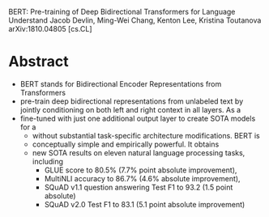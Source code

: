 BERT: Pre-training of Deep Bidirectional Transformers for Language Understand
Jacob Devlin, Ming-Wei Chang, Kenton Lee, Kristina Toutanova
arXiv:1810.04805 [cs.CL]

# Abstract

* BERT stands for Bidirectional Encoder Representations from Transformers
* pre-train deep bidirectional representations from unlabeled text
  by jointly conditioning on both left and right context in all layers. As a
* fine-tuned with just one additional output layer to create SOTA models for a
  * without substantial task-specific architecture modifications.  BERT is
  * conceptually simple and empirically powerful. It obtains
  * new SOTA results on eleven natural language processing tasks, including
    * GLUE score to 80.5% (7.7% point absolute improvement),
    * MultiNLI accuracy to 86.7% (4.6% absolute improvement),
    * SQuAD v1.1 question answering Test F1 to 93.2 (1.5 point absolute)
    * SQuAD v2.0 Test F1 to 83.1 (5.1 point absolute improvement)
